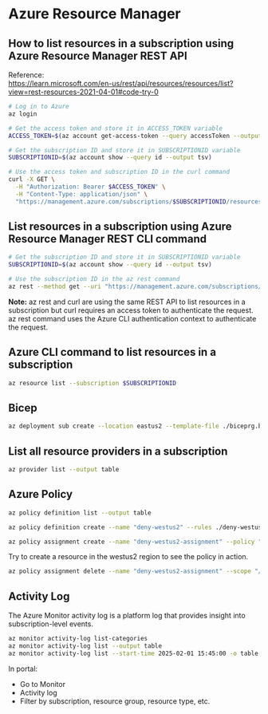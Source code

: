 # Azure Resource Manager  



## How to list resources in a subscription using Azure Resource Manager REST API

Reference:  
https://learn.microsoft.com/en-us/rest/api/resources/resources/list?view=rest-resources-2021-04-01#code-try-0   


```bash
# Log in to Azure
az login

# Get the access token and store it in ACCESS_TOKEN variable
ACCESS_TOKEN=$(az account get-access-token --query accessToken --output tsv)

# Get the subscription ID and store it in SUBSCRIPTIONID variable
SUBSCRIPTIONID=$(az account show --query id --output tsv)

# Use the access token and subscription ID in the curl command
curl -X GET \
  -H "Authorization: Bearer $ACCESS_TOKEN" \
  -H "Content-Type: application/json" \
  "https://management.azure.com/subscriptions/$SUBSCRIPTIONID/resources?api-version=2021-04-01"
```

## List resources in a subscription using Azure Resource Manager REST CLI command

```bash
# Get the subscription ID and store it in SUBSCRIPTIONID variable
SUBSCRIPTIONID=$(az account show --query id --output tsv)

# Use the subscription ID in the az rest command
az rest --method get --uri "https://management.azure.com/subscriptions/$SUBSCRIPTIONID/resources?api-version=2021-04-01"
```

**Note:** az rest and curl are using the same REST API to list resources in a subscription but curl requires an access token to authenticate the request. az rest command uses the Azure CLI authentication context to authenticate the request.



## Azure CLI command to list resources in a subscription  

```bash
az resource list --subscription $SUBSCRIPTIONID
```


## Bicep 

```bash
az deployment sub create --location eastus2 --template-file ./biceprg.bicep
```


## List all resource providers in a subscription

```bash
az provider list --output table
```


## Azure Policy 

```bash
az policy definition list --output table
```

```bash
az policy definition create --name "deny-westus2" --rules ./deny-westus2-policy.json --mode All
```

```bash
az policy assignment create --name "deny-westus2-assignment" --policy "deny-westus2" --scope "/subscriptions/$SUBSCRIPTIONID"
```

Try to create a resource in the westus2 region to see the policy in action.  

```bash
az policy assignment delete --name "deny-westus2-assignment" --scope "/subscriptions/$SUBSCRIPTIONID"
```


## Activity Log

The Azure Monitor activity log is a platform log that provides insight into subscription-level events.   

```bash
az monitor activity-log list-categories
az monitor activity-log list --output table 
az monitor activity-log list --start-time 2025-02-01 15:45:00 -o table   
```

In portal: 
- Go to Monitor
- Activity log
- Filter by subscription, resource group, resource type, etc.


